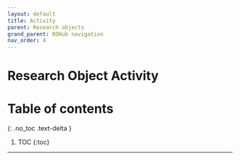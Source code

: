 ```yaml
---
layout: default
title: Activity
parent: Research objects
grand_parent: ROHub navigation
nav_order: 4
---
```


# Research Object Activity

# Table of contents
{: .no_toc .text-delta }

1. TOC
{:toc}

---

